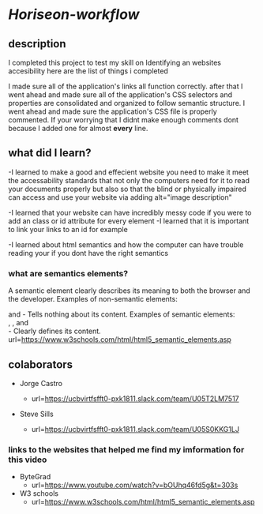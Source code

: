 # *Horiseon-workflow*

## description
I completed this project to test my skill on Identifying an websites accesibility here are the list of things i completed

I made sure all of the application's links all function correctly.
after that I went ahead and made sure all of the application's CSS selectors and properties are consolidated and organized to follow semantic structure.
I went ahead and made sure the application's CSS file is properly commented.
If your worrying that I didnt make enough comments dont because I added one for almost **every** line.

## what did I learn?
-I learned to make a good and effecient website you need to make it meet the accessability standards that not only the computers need for it to read your documents properly but also so that the blind or physically impaired can access and use your website via adding alt="image description"

-I learned that your website can have incredibly messy code if you were to add an class or id attribute for every element
-I learned that it is important to link your links to an id for example <section class="search-engine-optimization" id="search-engine-optimization">
-I learned about html semantics and how the computer can have trouble reading your <!DOCTYPE html> if you dont have the right semantics

### what are semantics elements?
A semantic element clearly describes its meaning to both the browser and the developer.
Examples of non-semantic elements: <div> and <span> - Tells nothing about its content.
Examples of semantic elements: <form>, <table>, and <article> - Clearly defines its content.
url=https://www.w3schools.com/html/html5_semantic_elements.asp

## colaborators 
* Jorge Castro
     * url=https://ucbvirtfsfft0-pxk1811.slack.com/team/U05T2LM7517

* Steve Sills
     * url=https://ucbvirtfsfft0-pxk1811.slack.com/team/U05S0KKG1LJ
### links to the websites that helped me find my imformation for this video
* ByteGrad
    * url=https://www.youtube.com/watch?v=bOUhq46fd5g&t=303s
* W3 schools
    * url=https://www.w3schools.com/html/html5_semantic_elements.asp



